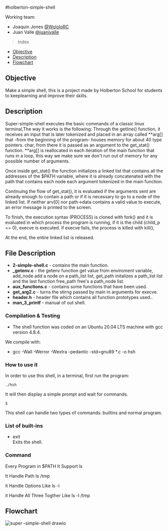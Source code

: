 #holberton-simple-shell

Working team:

* Joaquin Jones
[@WololoRC](https://github.com/WololoRC)
* Juan Valle
[@juanivalle](https://github.com/juanivalle)



> Index

- [Objective](#objective)
- [Description](#description)
- [Flowchart](#flowchart)

## Objective
Make a simple shell, this is a project made by Holberton School for students to keeplearning and improve their skills.

## Description
Super-simple-shell executes the basic commands of a classic linux terminal,The way it works is the following: Through the getline() function, it receives an input that is later tokenized and placed in an array called **arg[] that -from the beginning of the program- houses memory for about 40 type pointers. char, from there it is passed as an argument to the get_stat() function. **arg[] is reallocated in each iteration of the main function that runs in a loop, this way we make sure we don't run out of memory for any possible number of arguments.

Once inside get_stat() the function initializes a linked list that contains all the addresses of the $PATH variable, where it is already concatenated with the path that contains each node each argument tokenized in the main function.

Continuing the flow of get_stat(), it is evaluated if the arguments sent are already enough to contain a path or if it is necessary to go to a node of the linked list. If neither arv[0] nor path->data contains a valid value to execute, an error message is printed to the screen.

To finish, the execution syntax (PROCESS) is cloned with fork() and it is evaluated in which process the program is running, if it is the child (child_p == 0), execve is executed. if execve fails, the process is killed with kill(),

At the end, the entire linked list is released.
## File Description
- **2-simple-shell.c** - contains the main function.
- **_getenv.c** - the getenv function get value from enviroment variable, add_node add a node on a path_list list,
		get_path initalizes a path_list list and the last function free_path free's a path_node list.
- **aux_functions.c** - contains some functions that have been used.
- **get_arg2.c** - turns the stirng passed by main in arguments for execve.
- **header.h** - header file which contains all function prototypes used..
- **man_3_printf** - manual of out shell.

### Compilation & Testing
* The shell function was coded on an Ubuntu 20.04 LTS machine with gcc version 4.8.4.

We compile with:
* gcc -Wall -Werror -Wextra -pedantic -std=gnu89 *.c -o hsh
### How to use it

In order to use this shell, in a terminal, first run the program:

`./hsh`

It will then display a simple prompt and wait for commands.

`$`

This shell can handle two types of commands: builtins and normal program.

### List of built-ins
* exit  
    Exits the shell.
### Command
Every Program in $PATH It Support ls

It Handle Path ls /tmp

it Handle Options Like ls -l

it Handle All Three Togther Like ls -l /tmp

## Flowchart
![super -simple-shell drawio](https://user-images.githubusercontent.com/110310135/206923817-f15e18cd-6382-437b-a8b3-8a901955919a.png)
